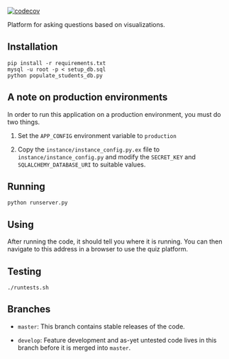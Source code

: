 [![codecov](https://codecov.io/gh/PlasmaSheep/quizApp/branch/develop/graph/badge.svg)](https://codecov.io/gh/PlasmaSheep/quizApp)

Platform for asking questions based on visualizations.

## Installation

    pip install -r requirements.txt
    mysql -u root -p < setup_db.sql
    python populate_students_db.py

## A note on production environments

In order to run this application on a production environment, you must do two
things.

1. Set the `APP_CONFIG` environment variable to `production`

2. Copy the `instance/instance_config.py.ex` file to `instance/instance_config.py` and modify
    the `SECRET_KEY` and `SQLALCHEMY_DATABASE_URI` to suitable values.

## Running

    python runserver.py

## Using

After running the code, it should tell you where it is running. You can
then navigate to this address in a browser to use the quiz platform.

## Testing

    ./runtests.sh

## Branches

- `master`: This branch contains stable releases of the code.

- `develop`: Feature development and as-yet untested code lives in
    this branch before it is merged into `master`.
